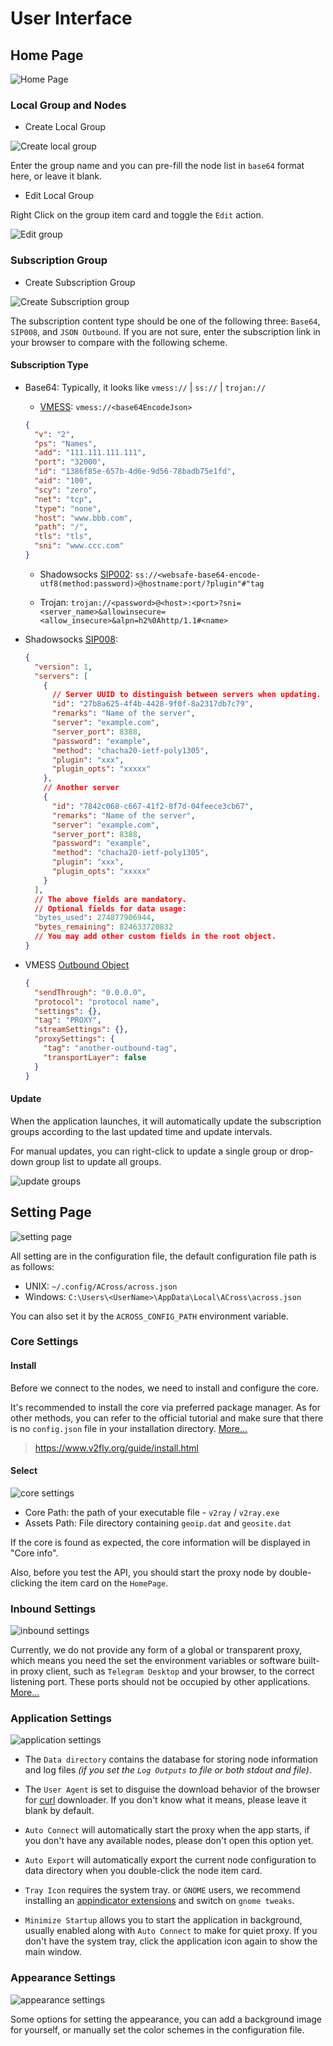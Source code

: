 # User Interface

## Home Page

![Home Page](/UI/home_page.png)

### Local Group and Nodes

- Create Local Group

![Create local group](/UI/create_local_group.png)

Enter the group name and you can pre-fill the node list in `base64` format here, or leave it blank.

- Edit Local Group

Right Click on the group item card and toggle the `Edit` action.

![Edit group](/UI/edit_group.png)

### Subscription Group

- Create Subscription Group

![Create Subscription group](/UI/create_subscription_group.png)

The subscription content type should be one of the following three: `Base64`, `SIP008`, and `JSON Outbound`. If you are not sure, enter the subscription link in your browser to compare with the following scheme.

#### Subscription Type

- Base64: Typically, it looks like `vmess://` | `ss://` | `trojan://`

  - [VMESS](<https://github.com/2dust/v2rayN/wiki/%E5%88%86%E4%BA%AB%E9%93%BE%E6%8E%A5%E6%A0%BC%E5%BC%8F%E8%AF%B4%E6%98%8E(ver-2)>): `vmess://<base64EncodeJson>`

  ```json
  {
    "v": "2",
    "ps": "Names",
    "add": "111.111.111.111",
    "port": "32000",
    "id": "1386f85e-657b-4d6e-9d56-78badb75e1fd",
    "aid": "100",
    "scy": "zero",
    "net": "tcp",
    "type": "none",
    "host": "www.bbb.com",
    "path": "/",
    "tls": "tls",
    "sni": "www.ccc.com"
  }
  ```

  - Shadowsocks [SIP002](https://shadowsocks.org/en/wiki/SIP002-URI-Scheme.html):
    `ss://<websafe-base64-encode-utf8(method:password)>@hostname:port/?plugin"#"tag`

  - Trojan:
    `trojan://<password>@<host>:<port>?sni=<server_name>&allowinsecure=<allow_insecure>&alpn=h2%0Ahttp/1.1#<name>`

- Shadowsocks [SIP008](https://shadowsocks.org/en/wiki/SIP008-Online-Configuration-Delivery.html):

  ```json
  {
    "version": 1,
    "servers": [
      {
        // Server UUID to distinguish between servers when updating.
        "id": "27b8a625-4f4b-4428-9f0f-8a2317db7c79",
        "remarks": "Name of the server",
        "server": "example.com",
        "server_port": 8388,
        "password": "example",
        "method": "chacha20-ietf-poly1305",
        "plugin": "xxx",
        "plugin_opts": "xxxxx"
      },
      // Another server
      {
        "id": "7842c068-c667-41f2-8f7d-04feece3cb67",
        "remarks": "Name of the server",
        "server": "example.com",
        "server_port": 8388,
        "password": "example",
        "method": "chacha20-ietf-poly1305",
        "plugin": "xxx",
        "plugin_opts": "xxxxx"
      }
    ],
    // The above fields are mandatory.
    // Optional fields for data usage:
    "bytes_used": 274877906944,
    "bytes_remaining": 824633720832
    // You may add other custom fields in the root object.
  }
  ```

- VMESS [Outbound Object](https://www.v2fly.org/config/outbounds.html#outboundobject)

  ```json
  {
    "sendThrough": "0.0.0.0",
    "protocol": "protocol name",
    "settings": {},
    "tag": "PROXY",
    "streamSettings": {},
    "proxySettings": {
      "tag": "another-outbound-tag",
      "transportLayer": false
    }
  }
  ```

#### Update

When the application launches, it will automatically update the subscription groups according to the last updated time and update intervals.

For manual updates, you can right-click to update a single group or drop-down group list to update all groups.

![update groups](/UI/update_groups.png)

## Setting Page

![setting page](/UI/setting_page.png)

All setting are in the configuration file, the default configuration file path is as follows:

- UNIX: `~/.config/ACross/across.json`
- Windows: `C:\Users\<UserName>\AppData\Local\ACross\across.json`

You can also set it by the `ACROSS_CONFIG_PATH` environment variable.

### Core Settings

#### Install

Before we connect to the nodes, we need to install and configure the core.

It's recommended to install the core via preferred package manager. As for other methods, you can refer to the official tutorial and make sure that there is no `config.json` file in your installation directory. [More...](/FAQ?id=application)

> https://www.v2fly.org/guide/install.html

#### Select

![core settings](/UI/core_dialog.png)

- Core Path: the path of your executable file - `v2ray` / `v2ray.exe`
- Assets Path: File directory containing `geoip.dat` and `geosite.dat`

If the core is found as expected, the core information will be displayed in "Core info".

Also, before you test the API, you should start the proxy node by double-clicking the item card on the `HomePage`.

### Inbound Settings

![inbound settings](/UI/inbound_setting.png)

Currently, we do not provide any form of a global or transparent proxy, which means you need the set the environment variables or software built-in proxy client, such as `Telegram Desktop` and your browser, to the correct listening port. These ports should not be occupied by other applications. [More...](/FAQ?id=core)

### Application Settings

![application settings](/UI/application_setting.png)

- The `Data directory` contains the database for storing node information and log files _(if you set the `Log Outputs` to file or both stdout and file)_.

- The `User Agent` is set to disguise the download behavior of the browser for [curl](https://curl.se/) downloader. If you don't know what it means, please leave it blank by default.

- `Auto Connect` will automatically start the proxy when the app starts, if you don't have any available nodes, please don't open this option yet.

- `Auto Export` will automatically export the current node configuration to data directory when you double-click the node item card.

- `Tray Icon` requires the system tray. or `GNOME` users, we recommend installing an [appindicator extensions](https://github.com/ubuntu/gnome-shell-extension-appindicator) and switch on `gnome tweaks`.

- `Minimize Startup` allows you to start the application in background, usually enabled along with `Auto Connect` to make for quiet proxy. If you don't have the system tray, click the application icon again to show the main window.

### Appearance Settings

![appearance settings](/UI/appearance_setting.png)

Some options for setting the appearance, you can add a background image for yourself, or manually set the color schemes in the configuration file.
